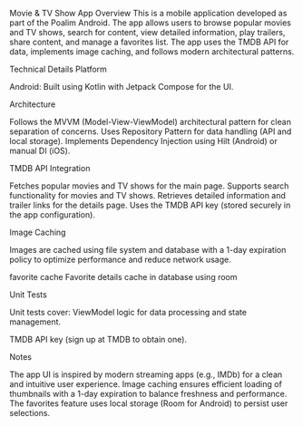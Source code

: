 Movie & TV Show App
Overview
This is a mobile application developed as part of the Poalim Android. The app allows users to browse popular movies and TV shows,
search for content, view detailed information, play trailers, share content, and manage a favorites list. 
The app uses the TMDB API for data, implements image caching, and follows modern architectural patterns.


Technical Details
Platform

Android: Built using Kotlin with Jetpack Compose for the UI.

Architecture

Follows the MVVM (Model-View-ViewModel) architectural pattern for clean separation of concerns.
Uses Repository Pattern for data handling (API and local storage).
Implements Dependency Injection using Hilt (Android) or manual DI (iOS).

TMDB API Integration

Fetches popular movies and TV shows for the main page.
Supports search functionality for movies and TV shows.
Retrieves detailed information and trailer links for the details page.
Uses the TMDB API key (stored securely in the app configuration).

Image Caching

Images are cached using file system and database with a 1-day expiration policy to optimize performance and reduce network usage.

favorite cache
Favorite details cache in database using room

Unit Tests

Unit tests cover:
ViewModel logic for data processing and state management.


TMDB API key (sign up at TMDB to obtain one).


Notes

The app UI is inspired by modern streaming apps (e.g., IMDb) for a clean and intuitive user experience.
Image caching ensures efficient loading of thumbnails with a 1-day expiration to balance freshness and performance.
The favorites feature uses local storage (Room for Android) to persist user selections.

